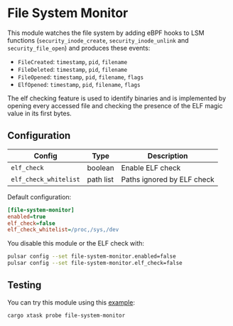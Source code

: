 # File System Monitor

This module watches the file system by adding eBPF hooks to LSM functions
(`security_inode_create`, `security_inode_unlink` and `security_file_open`)
and produces these events:

- `FileCreated`: `timestamp`, `pid`, `filename`
- `FileDeleted`: `timestamp`, `pid`, `filename`
- `FileOpened`: `timestamp`, `pid`, `filename`, `flags`
- `ElfOpened`: `timestamp`, `pid`, `filename`, `flags`

The elf checking feature is used to identify binaries and is implemented by
opening every accessed file and checking the presence of the ELF magic value
in its first bytes.

## Configuration

|Config|Type|Description|
|------|----|-----------|
|`elf_check`|boolean|Enable ELF check|
|`elf_check_whitelist`|path list|Paths ignored by ELF check|

Default configuration:

```ini
[file-system-monitor]
enabled=true
elf_check=false
elf_check_whitelist=/proc,/sys,/dev
```

You disable this module or the ELF check with:

```sh
pulsar config --set file-system-monitor.enabled=false
pulsar config --set file-system-monitor.elf_check=false
```

## Testing

You can try this module using this [example](../../../examples/standalone-probes/main.rs):

```sh
cargo xtask probe file-system-monitor
```
